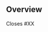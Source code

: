 ## Overview
<!-- Replace `XX` with the issue # you're working on -->
Closes #XX

<!-- Give a brief overview of the changes made -->

<!-- Provide a screenshot of any frontend changess -->
